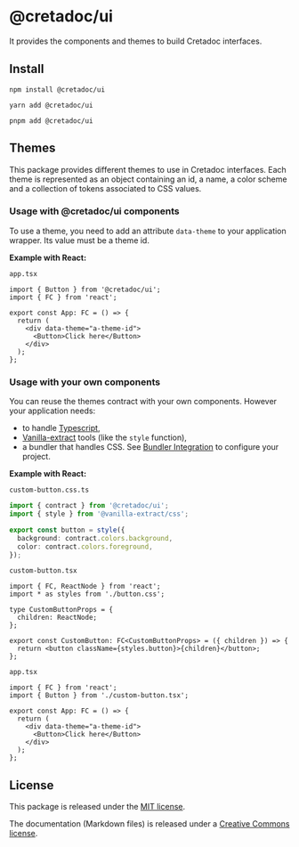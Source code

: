 # @cretadoc/ui

It provides the components and themes to build Cretadoc interfaces.

## Install

```
npm install @cretadoc/ui
```

```
yarn add @cretadoc/ui
```

```
pnpm add @cretadoc/ui
```

## Themes

This package provides different themes to use in Cretadoc interfaces. Each theme is represented as an object containing an id, a name, a color scheme and a collection of tokens associated to CSS values.

### Usage with @cretadoc/ui components

To use a theme, you need to add an attribute `data-theme` to your application wrapper. Its value must be a theme id.

**Example with React:**

`app.tsx`

```tsx
import { Button } from '@cretadoc/ui';
import { FC } from 'react';

export const App: FC = () => {
  return (
    <div data-theme="a-theme-id">
      <Button>Click here</Button>
    </div>
  );
};
```

### Usage with your own components

You can reuse the themes contract with your own components. However your application needs:

- to handle [Typescript](https://www.typescriptlang.org/),
- [Vanilla-extract](https://vanilla-extract.style/) tools (like the `style` function),
- a bundler that handles CSS. See [Bundler Integration](https://vanilla-extract.style/documentation/getting-started#bundler-integration) to configure your project.

**Example with React:**

`custom-button.css.ts`

```typescript
import { contract } from '@cretadoc/ui';
import { style } from '@vanilla-extract/css';

export const button = style({
  background: contract.colors.background,
  color: contract.colors.foreground,
});
```

`custom-button.tsx`

```tsx
import { FC, ReactNode } from 'react';
import * as styles from './button.css';

type CustomButtonProps = {
  children: ReactNode;
};

export const CustomButton: FC<CustomButtonProps> = ({ children }) => {
  return <button className={styles.button}>{children}</button>;
};
```

`app.tsx`

```tsx
import { FC } from 'react';
import { Button } from './custom-button.tsx';

export const App: FC = () => {
  return (
    <div data-theme="a-theme-id">
      <Button>Click here</Button>
    </div>
  );
};
```

## License

This package is released under the [MIT license](./LICENSE).

The documentation (Markdown files) is released under a [Creative Commons license](./LICENSE-docs).
